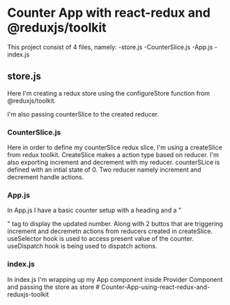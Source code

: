 # Counter App with react-redux and @reduxjs/toolkit

This project consist of 4 files, namely:
-store.js
-CounterSlice.js
-App.js
-index.js

## store.js

Here I'm creating a redux store using the configureStore function from @reduxjs/toolkit.

I'm also passing counterSlice to the created reducer.

### CounterSlice.js

Here in order to define my counterSlice redux slice, I'm using a createSlice from redux toolkit. CreateSlice makes a action type based on reducer.
I'm also exporting increment and decrement with my reducer.
counterSLice is defined with an intial state of 0.
Two reducer namely increment and decrement handle actions.

### App.js

In App.js I have a basic counter setup with a heading and a "</p>" tag to display the updated number. Along with 2 buttos that are triggering increment and decremetn actions from reducers created in createSlice.
useSelector hook is used to access present value of the counter.
useDispatch hook is being used to dispatch actions.

### index.js

In index.js I'm wrapping up my App component inside Provider Component and passing the store as store
#   C o u n t e r - A p p - u s i n g - r e a c t - r e d u x - a n d - r e d u x j s - t o o l k i t  
 